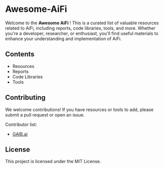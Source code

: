 # Awesome-AiFi
Welcome to the **Awesome AiFi** ! This is a curated list of valuable resources related to AiFi, including reports, code libraries, tools, and more. Whether you're a developer, researcher, or enthusiast, you'll find useful materials to enhance your understanding and implementation of AiFi.

## Contents
- Resources
- Reports
- Code Libraries
- Tools

## Contributing

We welcome contributions! If you have resources or tools to add, please submit a pull request or open an issue.

Contributor list:
- [GAIB.ai](https://www.gaib.ai/)

## License
This project is licensed under the MIT License.
